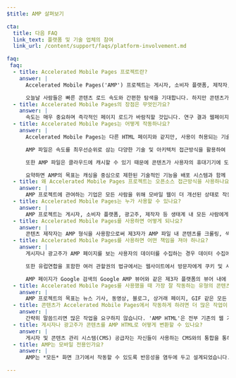 ```yaml
---
$title: AMP 살펴보기

cta:
  title: 다음 FAQ
  link_text: 플랫폼 및 기술 업체의 참여
  link_url: /content/support/faqs/platform-involvement.md

faq:
 faq:
  - title: Accelerated Mobile Pages 프로젝트란?
    answer: |
      Accelerated Mobile Pages('AMP') 프로젝트는 게시자, 소비자 플랫폼, 제작자, 사용자 등 모두를 위해 전체 모바일 콘텐츠 생태계를 개선해야 할 필요성에 관한 게시자 및 기술 기업 간의 논의에서 비롯된 오픈소스 프로젝트입니다.

      오늘날 사람들은 빠른 콘텐츠 로드 속도와 간편한 탐색을 기대합니다. 하지만 콘텐츠가 로드되는 데 몇 초씩 걸린다거나 사용자가 느린 페이지를 열다 닫아버려서 완전히 로드되지도 못하는 경우도 있는 것이 현실입니다. Accelerated Mobile Pages는 거의 바로라고 할 정도로 즉시 로드되도록 만들어진 웹페이지이며 모든 사용자에게 더 좋은 모바일 웹을 만들기 위한 노력입니다.
  - title: Accelerated Mobile Pages의 장점은 무엇인가요?
    answer: |
      속도는 매우 중요하며 즉각적인 페이지 로드가 바람직할 것입니다. 연구 결과 웹페이지가 로드되는 속도가 느리면 이탈률이 높아지는 것으로 밝혀졌습니다. AMP 형식을 사용하면 사용자가 콘텐츠를 사용하고 몰입하고 싶은 마음을 키워줄 수 있습니다. 하지만 AMP는 단지 속도와 성능에만 관련된 것은 아닙니다. 콘텐츠 배포까지 강화하여 게시자와 광고주가 오픈 웹의 잠재력을 활용할 수 있게 돕고자 합니다. 즉, 콘텐츠를 플랫폼이나 앱 어디든지 빠르게 표시할 수 있게 되면 게시자와 광고주들은 더 많은 수익을 창출할 수 있습니다.
  - title: Accelerated Mobile Pages는 어떻게 작동하나요?
    answer: |
      Accelerated Mobile Pages는 다른 HTML 페이지와 같지만, 사용이 허용되는 기술적인 기능이 몇 가지로 제한되며 이는 오픈소스 AMP 사양에 따라 정의 및 제어됩니다. 다른 모든 웹페이지와 마찬가지로 Accelerated Mobile Pages는 모든 최신 브라우저나 앱 WebView에서 로드됩니다.

      AMP 파일은 속도를 최우선순위로 삼는 다양한 기술 및 아키텍처 접근방식을 활용하여 사용자에게 더욱 빠른 사용 환경을 제공합니다. AMP 개발자들은 이미 다양하지만 계속해서 그 수가 증가하고 있는 웹 구성요소 라이브러리를 활용할 수 있으며 이러한 구성요소를 통해 동영상 및 소셜 게시물과 같은 미디어 객체를 삽입하고 광고를 표시하거나 분석 데이터를 수집할 수 있습니다. AMP의 목표는 모든 콘텐츠를 동일한 모습과 느낌으로 표시하는 것이 아니라 페이지 간에 공통된 기술 핵심을 구축하여 로드 시간을 단축하는 것입니다.

      또한 AMP 파일은 클라우드에 캐시할 수 있기 때문에 콘텐츠가 사용자의 휴대기기에 도달하는 시간을 줄일 수 있습니다. 콘텐츠 제작자는 AMP 형식을 사용함으로써 제3자가 AMP 파일 내 콘텐츠를 캐시할 수 있게 할 수 있습니다. 게시자와 광고주는 AMP 유형의 프레임워크 내에서 계속 콘텐츠를 제어할 수 있지만, 플랫폼에서도 사용자에게 최적화된 게재 속도를 위해 콘텐츠를 손쉽게 캐시 또는 미러링합니다. Google은 무료로 누구나 사용할 수 있는 [Google AMP 캐시](https://developers.google.com/amp/cache/)를 제공해 왔으며 모든 AMP는 Google AMP 캐시에서 캐시됩니다. 다른 회사에서도 자신만의 AMP 캐시를 구축할 수 있습니다.

      요약하면 AMP의 목표는 캐싱을 중심으로 제한된 기술적인 기능을 배포 시스템과 함께 구축함으로써 페이지 성능을 개선하고 잠재고객을 확충하는 것입니다.
  - title: 왜 Accelerated Mobile Pages 프로젝트는 오픈소스 접근방식을 사용하나요?
    answer: |
      AMP 프로젝트에 관여하는 기업은 모든 사람을 위해 모바일 웹이 더 개선된 상태로 작동하기를 원합니다. 이는 단 하나의 플랫폼, 몇 가지의 기술 세트, 몇 명의 게시자나 몇 명의 광고주에 국한되지 않습니다. 프로젝트를 오픈소스 기반으로 만들게 되면 누구나 모바일 웹을 빠르게 만들기 위한 아이디어와 코드를 공유하고 기여할 수 있게 됩니다. 우리의 여정은 이제 출발점에 있습니다. 다른 게시자, 광고주 및 기술 기업에서 여정에 동참해 주시길 기대합니다.
  - title: Accelerated Mobile Pages는 누가 사용할 수 있나요?
    answer: |
      AMP 프로젝트는 게시자, 소비자 플랫폼, 광고주, 제작자 등 생태계 내 모든 사람에게 열려 있습니다. 어떤 기업과 사이트에서 AMP를 사용하는지 확인하려면 [누구 페이지](/ko/support/faqs/supported-platforms.html)로 이동하세요.
  - title: Accelerated Mobile Pages를 사용하면 어떻게 되나요?
    answer: |
      콘텐츠 제작자는 AMP 형식을 사용함으로써 제3자가 AMP 파일 내 콘텐츠를 크롤링, 색인 생성 및 표시(로봇 배제 프로토콜에 따름), 캐시할 수 있게 할 수 있습니다.
  - title: Accelerated Mobile Pages를 사용하면 어떤 책임을 져야 하나요?
    answer: |
      게시자나 광고주가 AMP 페이지를 보는 사용자의 데이터를 수집하는 경우 데이터 수집에 개인정보처리방침이 적용됩니다.  이때 게시자나 광고주는 개인정보처리방침을 공개해야 합니다. 각 AMP 페이지 내에 개인정보처리방침의 링크를 포함하는 것이 이상적입니다.

      또한 유럽연합을 포함한 여러 관할권의 법규에서는 웹사이트에서 방문자에게 쿠키 및 사이트에서 사용되는 다른 로컬 저장소 유형에 관한 정보를 제공하도록 요구합니다. 많은 경우 이러한 법규는 웹사이트에서 동의를 얻도록 요구하기도 합니다.  쿠키 사용에 따라 적합한 공지 유형이 무엇인지 결정해야 할 책임은 웹사이트에 있습니다.  쿠키 공지 생성에 관한 추가 정보 및 도구는 여기(www.cookiechoices.org)에서 확인하실 수 있습니다.  AMP 구성요소[amp-user-notification](/ko/docs/reference/components/amp-user-notification.html)는 사용자에게 닫을 수 있는 알림을 표시하는 방법을 제공합니다.

      AMP 페이지가 Google 검색의 Google AMP 뷰어와 같은 제3자 플랫폼의 뷰어 내에 표시된다면 뷰어는 AMP 페이지와 제3자 플랫폼에서 각각 사용자의 데이터를 수집하는 하이브리드 환경일 수 있습니다.  하이브리드 환경의 경우 각 당사자의 데이터 수집에는 해당 당사자의 개인정보처리방침이 적용됩니다. 예를 들면 하이브리드 뷰어 환경에서는 AMP 페이지에서 수집한 데이터는 AMP의 개인정보처리방침이, 제3자 플랫폼에서 수집한 데이터에는 제3자 플랫폼의 개인정보처리방침이 적용됩니다.  개인정보처리방침을 공개하고 쿠키 사용 관련 유럽 법규를 포함한 관련 데이터 규정을 준수하는 것은 각 당사자의 책임입니다.
  - title: Accelerated Mobile Pages를 사용했을 때 가장 잘 작동하는 유형의 콘텐츠는 무엇인가요?
    answer: |
      AMP 프로젝트의 목표는 뉴스 기사, 동영상, 블로그, 상거래 페이지, GIF 같은 모든 콘텐츠가 Accelerated Mobile Pages를 통해 작동하는 것입니다.
  - title: 콘텐츠가 Accelerated Mobile Pages에서 작동하게 하려면 더 많은 작업이 필요한가요?
    answer: |
      간략히 말씀드리면 많은 작업을 요구하지 않습니다. 'AMP HTML'은 전부 기존의 웹 기술로 개발되었기 때문에 AMP 개발 과정은 게시자와 광고주가 오늘날 사용하고 있는 과정을 미러링합니다. 게시자와 광고주는 GitHub에서 [AMP HTML 사양](/ko/docs/reference/spec.html)을 숙지할 수 있습니다. 현재의 개발 과정에 익숙한 분이시라면 사용 방법을 배우는 데 어려움이 전혀 없을 것입니다.
  - title: 게시자나 광고주가 콘텐츠를 AMP HTML로 어떻게 변환할 수 있나요?
    answer: |
      게시자 및 콘텐츠 관리 시스템(CMS) 공급자는 자신들이 사용하는 CMS와의 통합을 통해 AMP 콘텐츠를 만들어 낼 수 있습니다. Automattic에서는 이미 [WordPress AMP 플러그인](https://wordpress.org/plugins/amp/)을 발표한 바 있으며 우리는 모든 콘텐츠 관리 시스템에 AMP HTML 페이지 지원 기능이 추가되길 희망합니다.
  - title: AMP는 모바일 전용인가요?
    answer: |
      AMP는 *모든* 화면 크기에서 작동할 수 있도록 반응성을 염두에 두고 설계되었습니다.  하지만 제3자 플랫폼의 일부 기능(예: Google 주요뉴스 캐러셀)은 모바일 환경 전용으로 제작되기도 합니다.  제3자 플랫폼에서 AMP를 사용하는 방법을 확인해 보세요.  모바일 및 데스크톱 AMP 페이지에 관해 자세히 알아보려면 Paul Bakaus가 작성한 [Accelerated Mobile Pages의 '모바일' 정보](https://paulbakaus.com/2016/07/01/about-that-mobile-in-accelerated-mobile-pages/) 블로그 게시물을 참조하세요.

---
```

